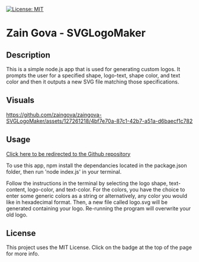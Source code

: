 [![License: MIT](https://img.shields.io/badge/License-MIT-yellow.svg)](https://opensource.org/licenses/MIT)

# Zain Gova - SVGLogoMaker

## Description

This is a simple node.js app that is used for generating custom logos. It prompts the user for a specified shape, logo-text, shape color, and text color and then it outputs a new SVG file matching those specifications.

## Visuals

https://github.com/zaingova/zaingova-SVGLogoMaker/assets/127261218/4bf7e70a-87c1-42b7-a51a-d6baecf1c782

## Usage

[Click here to be redirected to the Github repository](https://github.com/zaingova/zaingova-SVGLogoMaker)

To use this app, npm install the dependancies located in the package.json folder, then run 'node index.js' in your terminal.

Follow the instructions in the terminal by selecting the logo shape, text-content, logo-color, and text-color. For the colors, you have the choice to enter some generic colors as a string or alternatively, any color you would like in hexadecimal format. Then, a new file called logo.svg will be generated containing your logo. Re-running the program will overwrite your old logo.

## License

This project uses the MIT License. Click on the badge at the top of the page for more info.
